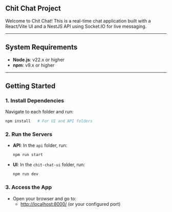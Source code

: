 ## Chit Chat Project

Welcome to Chit Chat! This is a real-time chat application built with a React/Vite UI and a NestJS API using Socket.IO for live messaging.

---

## System Requirements

- **Node.js**: v22.x or higher
- **npm**: v9.x or higher

---

## Getting Started

### 1. Install Dependencies

Navigate to each folder and run:

```bash
npm install   # For UI and API folders
```

### 2. Run the Servers

- **API**: In the `api` folder, run:
    ```bash
    npm run start
    ```
- **UI**: In the `chit-chat-ui` folder, run:
    ```bash
    npm run dev
    ```

### 3. Access the App

- Open your browser and go to:
    - [http://localhost:8000/](http://localhost:8000/) (or your configured port)